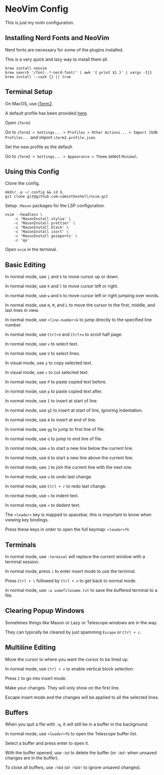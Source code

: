 # NeoVim Config

This is just my nvim configuration.

## Installing Nerd Fonts and NeoVim

Nerd fonts are necessary for some of the plugins installed.

This is a very quick and lazy way to install them all.

```
brew install neovim
brew search '/font-.*-nerd-font/' | awk '{ print $1 }' | xargs -I{} brew install --cask {} || true
```

## Terminal Setup

On MacOS, use [iTerm2](https://iterm2.com/downloads.html).

A default profile has been provided [here](https://raw.githubusercontent.com/samintheshell/nvim/refs/heads/main/iterm2.profile.json).

Open `iTerm2`

Go to `iTerm2 > Settings... > Profiles > Other Actions... > Import JSON Profiles...` and import `iterm2.profile.json`.

Set the new profile as the default.

Go to `iTerm2 > Settings... > Appearance > Theme` select `Minimal`.

## Using this Config

Clone the config.

```
mkdir -p ~/.config && cd $_
git clone git@github.com:samintheshell/nvim.git
```

Setup `:Mason` packages for the LSP configuration.

```
nvim --headless \
    -c 'MasonInstall stylua' \
    -c 'MasonInstall prettier' \
    -c 'MasonInstall black' \
    -c 'MasonInstall isort' \
    -c 'MasonInstall goimports' \
    -c 'qa'
```

Open `nvim` in the terminal.

## Basic Editing

In normal mode, use `j` and `k` to move cursor up or down.

In normal mode, use `h` and `l` to move cursor left or right.

In normal mode, use `w` and `b` to move cursor left or right jumping over words.

In normal mode, use `H`, `M`, and `L` to move the cursor to the first, middle, and last lines in view.

In normal mode, use `<line-number>G` to jump directly to the specified line number.

In normal mode, use `Ctrl+d` and `Ctrl+u` to scroll half page.

In normal mode, use `v` to select text.

In normal mode, use `V` to select lines.

In visual mode, use `y` to copy selected text.

In visual mode, use `c` to cut selected text.

In normal mode, use `P` to paste copied text before.

In normal mode, use `p` to paste copied text after.

In normal mode, use `I` to insert at start of line.

In normal mode, use `gI` to insert at start of line, ignoring indentation.

In normal mode, use `A` to insert at end of line.

In normal mode, use `gg` to jump to first line of file.

In normal mode, use `G` to jump to end line of file.

In normal mode, use `o` to start a new line below the current line.

In normal mode, use `O` to start a new line above the current line.

In normal mode, use `J` to join the current line with the next one.

In normal mode, use `u` to undo last change.

In normal mode, use `Ctrl + r` to redo last change.

In normal mode, use `>` to indent text.

In normal mode, use `<` to dedent text.

The `<leader>` key is mapped to spacebar, this is important to know when viewing key bindings.

Press these keys in order to open the full keymap: `<leader>fk`

## Terminals

In normal mode, use `:terminal` will replace the current window with a terminal session.

In normal mode, press `i` to enter insert mode to use the terminal.

Press `Ctrl + \` followed by `Ctrl + n` to get back to normal mode.

In normal mode, use `:w somefilename.txt` to save the buffered terminal to a file.

## Clearing Popup Windows

Sometimes things like Mason or Lazy or Telescope windows are in the way.

They can typically be cleared by just spamming `Escape` or `Ctrl + c`.

## Multiline Editing

Move the cursor to where you want the cursor to be lined up.

In normal mode, use `Ctrl + v` to enable vertical block selection.

Press `I` to go into insert mode.

Make your changes. They will only show on the first line.

Escape insert mode and the changes will be applied to all the selected lines.

## Buffers

When you quit a file with `:q`, it will still be in a buffer in the background.

In normal mode, use `<leader>fb` to open the Telescope buffer list.

Select a buffer and press enter to open it.

With the buffer opened, use `:bd` to delete the buffer (or `:bd!` when unsaved changes are in the buffer).

To close all buffers, use `:%bd` (or `:%bd!` to ignore unsaved changes).
